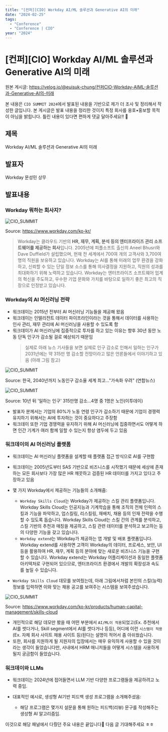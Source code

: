 ```yaml
---
title: "[컨퍼][CIO] Workday AI/ML 솔루션과 Generative AI의 미래"
date: "2024-02-25"
tags:
  - "Conference"
  - "Conference | CIO"
year: "2024"
---
```


# [컨퍼][CIO] Workday AI/ML 솔루션과 Generative AI의 미래

원본 게시글: https://velog.io/@euisuk-chung/컨퍼CIO-Workday-AIML-솔루션과-Generative-AI의-미래



본 내용은 `CIO SUMMIT 2024`에서 발표된 내용을 기반으로 제가 더 조사 및 정리해서 작성한 글입니다. 본 게시글은 발표 내용을 정리한 것이지 특정 회사를 옹호•홍보할 목적이 아님을 밝힙니다. 틀린 내용이 있다면 편하게 댓글 달아주세요!! 🤗

제목
--

Workday AI/ML 솔루션과 Generative AI의 미래

발표자
---

Workday 문성민 상무

발표내용
----

### Workday 뭐하는 회사지?

![CIO_SUMMIT](https://velog.velcdn.com/images/euisuk-chung/post/9e9e1b58-f567-4162-95c6-bc2e4dda0e5f/image.png)

Source: https://www.workday.com/ko-kr/

> Workday는 클라우드 기반의 **HR, 재무, 계획, 분석 등의 엔터프라이즈 관리 소프트웨어를 제공하는 회사**입니다. 2005년에 피플소프트 출신의 Aneel Bhusri와 Dave Duffield가 설립했으며, 현재 전 세계에서 700여 개의 고객사와 3,700여 명의 직원을 보유하고 있습니다. Workday는 AI를 통해 미래의 업무 환경을 강화하고, 신뢰할 수 있는 단일 정보 소스를 통해 의사결정을 지원하고, 직원의 성과를 최대화하기 위해 노력하고 있습니다. Workday는 엔터프라이즈 소프트웨어 업계의 혁신을 주도하고, 우수한 기업 문화와 가치를 바탕으로 일하기 좋은 최고의 직장으로 인정받고 있습니다.

### Workday의 AI 머신러닝 전략

* 워크데이는 2015년 전부터 AI 머신러닝 기능들을 제공해 왔음
* 워크데이는 인텔리전트 데이터 파이프라인이라는 것을 통해서 데이터를 사용하는 인사 관리, 재무 관리에 AI 머신러닝을 사용할 수 있도록 함
* 워크데이가 AI 머신러닝에 집중적으로 투자를 하고 있는 이유는 향후 30년 동안 노동 단독 인구가 감소될 걸로 예상되기 때문임
  > 실제로 아래 뉴스 기사들을 보면 실제로 인구 감소로 인해서 일하는 인구가 2031년에는 약 315만 명 감소할 전망이라고 많은 언론들에서 이야기하고 있음 (아래 그림 참고)

![CIO_SUMMIT](https://velog.velcdn.com/images/euisuk-chung/post/77777cff-60ed-47a2-897f-36d08a6c2da8/image.png)

Source: 한국, 2040년까지 노동인구 감소율 세계 최고…"가속화 우려" (연합뉴스)


![CIO_SUMMIT](https://img.etoday.co.kr/pto_db/2021/08/600/20210819201019_1657107_1199_423.jpg)

Source: 10년 뒤 '일하는 인구' 315만명 감소…4명 중 1명은 노인(이투데이)

* 발표자 분께서는 기업의 80%가 노동 연령 인구가 감소하기 때문에 기업이 경쟁력 유지하기 위해서는 AI에 투자하는 것이 중요하다고 주장함
* 워크데이 또한 기업 경쟁력을 유지하기 위해 AI 머신러닝에 집중하면서도 어떻게 하면 인간 기계가 여러 함께 일할 수 있는지 항상 염두에 두고 있음

### 워크데이의 AI 머신러닝 플랫폼

* 워크데이는 AI 머신러닝 플랫폼을 설계할 때 플랫폼 접근 방식으로 AI를 구현함
* 워크데이는 2005년도부터 SAS 기반으로 비즈니스를 시작했기 때문에 세상에 존재하는 모든 회사보다 가장 많은 HR 깨끗하고 검증된 HR 데이터를 가지고 있다고 주장하고 있음
* 몇 가지 Workday에서 제공하는 기능들의 소개해줌:  
  
  - `Workday Skills Cloud`는 Workday가 제공하는 스킬 관리 플랫폼입니다. Workday Skills Cloud는 인공지능과 기계학습을 통해 조직의 전체 인력의 스킬과 기능을 파악하고, 업스킬링, 리스킬링, 재배치, 채용 등의 인재 전략을 수행할 수 있도록 돕습니다. Workday Skills Cloud는 스킬 간의 관계를 분석하고, 스킬 기반의 추천과 매칭을 제공하고, 스킬 관련 데이터를 분석하고 보고하는 등의 다양한 기능을 갖고 있습니다.
  + `Workday extend`는 Workday가 제공하는 앱 개발 및 배포 플랫폼입니다. Workday extend를 사용하면 고객이 Workday의 데이터, 프로세스, 보안, UI 등을 활용하여 HR, 재무, 계획 등의 분야에 맞는 새로운 비즈니스 기능을 구현할 수 있습니다. Workday extend는 Workday 어플리케이션과 동일한 플랫폼 아키텍처로 구현되어 있으므로, 엔터프라이즈 환경에서 개발의 확장성과 속도를 높일 수 있습니다.
* `Workday Skills Cloud` 데모를 보여줬는데, 아래 그림에서처럼 본인의 스킬(능력) 정보를 입력하면 이와 맞는 채용 공고를 보여주는 시스템을 보여주셨습니다.

![CIO_SUMMIT](https://velog.velcdn.com/images/euisuk-chung/post/3bb8f5f5-e4ca-42f9-961e-c12ddfe05e7f/image.png)

Source: https://www.workday.com/ko-kr/products/human-capital-management/skills-cloud

* 개인적으로 해당 데모만 봤을 때 어떤 부분에서 `AI/ML이 적용`되었고(Ex. 추천에서 AI를 썻다거나, Skill segment에서 AI를 썻다거나 등등), 어디에 이런 `시스템이 적용`(Ex. 자체 회사 사이트 채용 사이트 등)된다는 설명이 적어서 좀 아쉬웠습니다.
* 또한, 회사를 지원하게 될 지원자의 입장에서는 매우 유익하게 사용할 수 있을 것이라는 생각이 들었습니다만, 사내에서 HRM 매니저들을 어떻게 시스템을 사용하게 될지 궁금함이 들었습니다.

### 워크데이와 LLMs

* 워크데이는 2024년에 접어들면서 LLM 기반 다양한 프로그램들을 제공하려고 노력 중임.
* 대표적인 예시로, 생성형 AI기반 피드백 생성 프로그램을 소개해주셨음:  
  
  - 해당 프로그램은 몇가지 설문을 통해 원하는 피드백(리뷰) 문구를 작성해주는 생성형 AI 알고리즘임.

이것으로 해당 패널에서 다뤘던 주요 내용은 끝입니다🤗 다음 글 기대해주세요 ㅎㅎ


